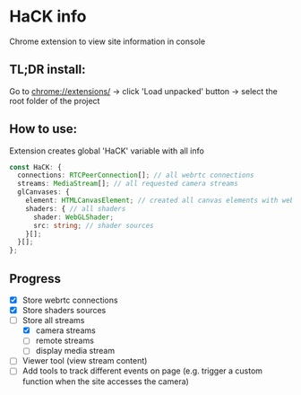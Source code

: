 # HaCK info

Chrome extension to view site information in console

## TL;DR install:

Go to [chrome://extensions/](chrome://extensions/) -> click 'Load unpacked' button -> select the root folder of the project

## How to use:

Extension creates global 'HaCK' variable with all info
```typescript
const HaCK: {
  connections: RTCPeerConnection[]; // all webrtc connections
  streams: MediaStream[]; // all requested camera streams
  glCanvases: {
    element: HTMLCanvasElement; // created all canvas elements with webgl2 context,
    shaders: { // all shaders
      shader: WebGLShader;
      src: string; // shader sources
    }[];
  }[];
};
```

## Progress

- [x] Store webrtc connections
- [x] Store shaders sources
- [ ] Store all streams
  - [x] camera streams
  - [ ] remote streams
  - [ ] display media stream
- [ ] Viewer tool (view stream content)
- [ ] Add tools to track different events on page (e.g. trigger a custom function when the site accesses the camera)
